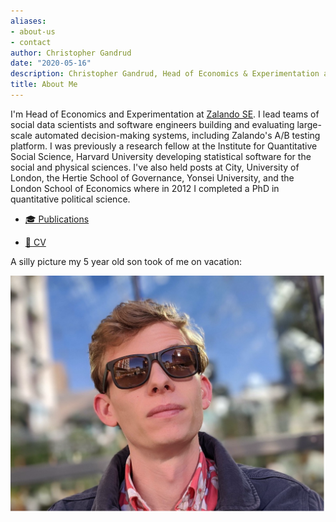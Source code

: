 ```yaml
---
aliases:
- about-us
- contact
author: Christopher Gandrud
date: "2020-05-16"
description: Christopher Gandrud, Head of Economics & Experimentation at Zalando
title: About Me
---
```


I'm Head of Economics and Experimentation at [Zalando SE](https://www.zalando.de/). I lead teams of social data scientists and software engineers building and evaluating large-scale automated decision-making systems, including Zalando's A/B testing platform. I was previously a research fellow at the Institute for Quantitative Social Science, Harvard University developing statistical software for the social and physical sciences. I've also held posts at City, University of London, the Hertie School of Governance, Yonsei University, and the London School of Economics where in 2012 I completed a PhD in quantitative political science.

- [🎓 Publications](https://scholar.google.com/citations?user=mFOkxwEAAAAJ&hl=en)

- [📄 CV](https://www.dropbox.com/s/vhc3bbqcdupel58/Gandrud_cv.pdf?dl=0)

A silly picture my 5 year old son took of me on vacation:

![<img src="img/re-res-book-cover-3rd.png"/>](img/christopher-gandrud-profile.svg)
